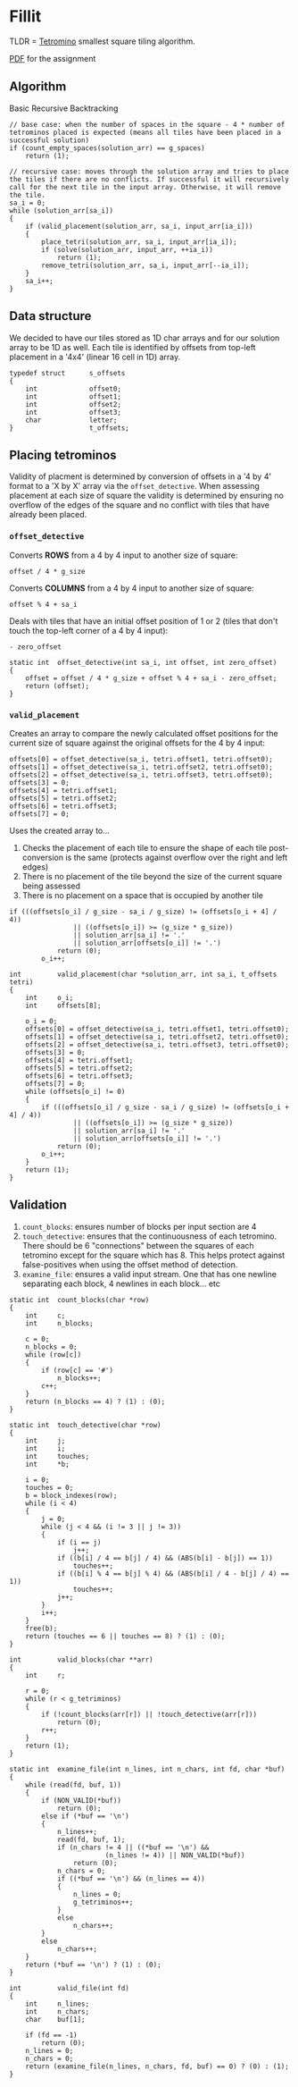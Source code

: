 # Fillit

TLDR = [Tetromino](https://en.wikipedia.org/wiki/Tetromino) smallest square tiling algorithm.

[PDF](https://github.com/tsetsefly/42-fillit/blob/master/fillit.en.pdf) for the assignment

## Algorithm
Basic Recursive Backtracking
```
// base case: when the number of spaces in the square - 4 * number of tetrominos placed is expected (means all tiles have been placed in a successful solution)
if (count_empty_spaces(solution_arr) == g_spaces)
	return (1);
	
// recursive case: moves through the solution array and tries to place the tiles if there are no conflicts. If successful it will recursively call for the next tile in the input array. Otherwise, it will remove the tile.
sa_i = 0;
while (solution_arr[sa_i])
{
	if (valid_placement(solution_arr, sa_i, input_arr[ia_i]))
	{
		place_tetri(solution_arr, sa_i, input_arr[ia_i]);
		if (solve(solution_arr, input_arr, ++ia_i))
			return (1);
		remove_tetri(solution_arr, sa_i, input_arr[--ia_i]);
	}
	sa_i++;
}
```
## Data structure
We decided to have our tiles stored as 1D char arrays and for our solution array to be 1D as well. Each tile is identified by offsets from top-left placement in a '4x4' (linear 16 cell in 1D) array.
```
typedef struct		s_offsets
{
	int				offset0;
	int				offset1;
	int				offset2;
	int				offset3;
	char			letter;
}					t_offsets;
```
## Placing tetrominos
Validity of placment is determined by conversion of offsets in a '4 by 4' format to a 'X by X' array via the ```offset_detective```. When assessing placement at each size of square the validity is determined by ensuring no overflow of the edges of the square and no conflict with tiles that have already been placed.
### ```offset_detective```
Converts **ROWS** from a 4 by 4 input to another size of square:
```
offset / 4 * g_size
```
Converts **COLUMNS** from a 4 by 4 input to another size of square:
```
offset % 4 + sa_i
```
Deals with tiles that have an initial offset position of 1 or 2 (tiles that don't touch the top-left corner of a 4 by 4 input):
```
- zero_offset
```
```
static int	offset_detective(int sa_i, int offset, int zero_offset)
{
	offset = offset / 4 * g_size + offset % 4 + sa_i - zero_offset;
	return (offset);
}
```
### ```valid_placement```
Creates an array to compare the newly calculated offset positions for the current size of square against the original offsets for the 4 by 4 input:
```
offsets[0] = offset_detective(sa_i, tetri.offset1, tetri.offset0);
offsets[1] = offset_detective(sa_i, tetri.offset2, tetri.offset0);
offsets[2] = offset_detective(sa_i, tetri.offset3, tetri.offset0);
offsets[3] = 0;
offsets[4] = tetri.offset1;
offsets[5] = tetri.offset2;
offsets[6] = tetri.offset3;
offsets[7] = 0;
```
Uses the created array to...
1. Checks the placement of each tile to ensure the shape of each tile post-conversion is the same (protects against overflow over the right and left edges)
2. There is no placement of the tile beyond the size of the current square being assessed
3. There is no placement on a space that is occupied by another tile
```
if (((offsets[o_i] / g_size - sa_i / g_size) != (offsets[o_i + 4] / 4))
				|| ((offsets[o_i]) >= (g_size * g_size))
				|| solution_arr[sa_i] != '.'
				|| solution_arr[offsets[o_i]] != '.')
			return (0);
		o_i++;
```
```
int			valid_placement(char *solution_arr, int sa_i, t_offsets tetri)
{
	int		o_i;
	int		offsets[8];

	o_i = 0;
	offsets[0] = offset_detective(sa_i, tetri.offset1, tetri.offset0);
	offsets[1] = offset_detective(sa_i, tetri.offset2, tetri.offset0);
	offsets[2] = offset_detective(sa_i, tetri.offset3, tetri.offset0);
	offsets[3] = 0;
	offsets[4] = tetri.offset1;
	offsets[5] = tetri.offset2;
	offsets[6] = tetri.offset3;
	offsets[7] = 0;
	while (offsets[o_i] != 0)
	{
		if (((offsets[o_i] / g_size - sa_i / g_size) != (offsets[o_i + 4] / 4))
				|| ((offsets[o_i]) >= (g_size * g_size))
				|| solution_arr[sa_i] != '.'
				|| solution_arr[offsets[o_i]] != '.')
			return (0);
		o_i++;
	}
	return (1);
}
```
## Validation
1. ```count_blocks```: ensures number of blocks per input section are 4
2. ```touch_detective```: ensures that the continuousness of each tetromino. There should be 6 "connections" between the squares of each tetromino except for the square which has 8. This helps protect against false-positives when using the offset method of detection.
3. ```examine_file```: ensures a valid input stream. One that has one newline separating each block, 4 newlines in each block... etc
```
static int	count_blocks(char *row)
{
	int		c;
	int		n_blocks;

	c = 0;
	n_blocks = 0;
	while (row[c])
	{
		if (row[c] == '#')
			n_blocks++;
		c++;
	}
	return (n_blocks == 4) ? (1) : (0);
}

static int	touch_detective(char *row)
{
	int		j;
	int		i;
	int		touches;
	int		*b;

	i = 0;
	touches = 0;
	b = block_indexes(row);
	while (i < 4)
	{
		j = 0;
		while (j < 4 && (i != 3 || j != 3))
		{
			if (i == j)
				j++;
			if ((b[i] / 4 == b[j] / 4) && (ABS(b[i] - b[j]) == 1))
				touches++;
			if ((b[i] % 4 == b[j] % 4) && (ABS(b[i] / 4 - b[j] / 4) == 1))
				touches++;
			j++;
		}
		i++;
	}
	free(b);
	return (touches == 6 || touches == 8) ? (1) : (0);
}

int			valid_blocks(char **arr)
{
	int		r;

	r = 0;
	while (r < g_tetriminos)
	{
		if (!count_blocks(arr[r]) || !touch_detective(arr[r]))
			return (0);
		r++;
	}
	return (1);
}

static int	examine_file(int n_lines, int n_chars, int fd, char *buf)
{
	while (read(fd, buf, 1))
	{
		if (NON_VALID(*buf))
			return (0);
		else if (*buf == '\n')
		{
			n_lines++;
			read(fd, buf, 1);
			if (n_chars != 4 || ((*buf == '\n') &&
						(n_lines != 4)) || NON_VALID(*buf))
				return (0);
			n_chars = 0;
			if ((*buf == '\n') && (n_lines == 4))
			{
				n_lines = 0;
				g_tetriminos++;
			}
			else
				n_chars++;
		}
		else
			n_chars++;
	}
	return (*buf == '\n') ? (1) : (0);
}

int			valid_file(int fd)
{
	int		n_lines;
	int		n_chars;
	char	buf[1];

	if (fd == -1)
		return (0);
	n_lines = 0;
	n_chars = 0;
	return (examine_file(n_lines, n_chars, fd, buf) == 0) ? (0) : (1);
}
```
